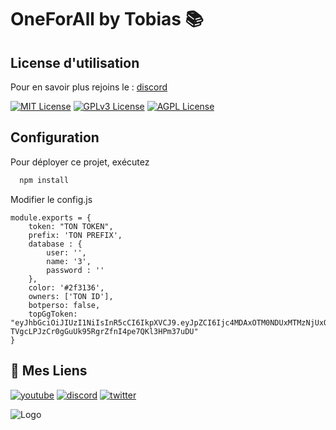 
# OneForAll by Tobias 📚


## License d'utilisation

Pour en savoir plus rejoins le : [discord](https://discord.gg/mYcMAwzr)

[![MIT License](https://img.shields.io/badge/License-Chartes-purple.svg)](https://discord.gg/mYcMAwzr)
[![GPLv3 License](https://img.shields.io/badge/License-MIT-red.svg)](https://discord.gg/mYcMAwzr)
[![AGPL License](https://img.shields.io/badge/License-Tobias-blue.svg)](https://discord.gg/mYcMAwzr)


## Configuration

Pour déployer ce projet, exécutez

```bash
  npm install
```

Modifier le config.js
```
module.exports = {
    token: "TON TOKEN",
    prefix: 'TON PREFIX',
    database : {
        user: '',
        name: '3',
        password : ''
    },
    color: '#2f3136',
    owners: ['TON ID'],
    botperso: false,
    topGgToken: "eyJhbGciOiJIUzI1NiIsInR5cCI6IkpXVCJ9.eyJpZCI6Ijc4MDAxOTM0NDUxMTMzNjUxOCIsImJvdCI6dHJ1ZSwiaWF0IjoxNjE5MzQ1NTU0fQ.1-TVgcLPJzCr0gGuUk95RgrZfnI4pe7QKl3HPm37uDU"
}
```



## 🔗 Mes Liens
[![youtube](https://img.shields.io/badge/mon_youtube-FF0000?style=for-the-badge&logo=youtube&logoColor=white)](https://www.youtube.com/channel/UCG4En3sD9YwUzzZKPdtpWmg)
[![discord](https://img.shields.io/badge/discord-0A66C2?style=for-the-badge&logo=discord&logoColor=white)](https://discord.gg/V5HrVBThcY)
[![twitter](https://img.shields.io/badge/twitter-1DA1F2?style=for-the-badge&logo=twitter&logoColor=white)](https://twitter.com/tobiasrvm)


![Logo](https://cdn.discordapp.com/attachments/1006181085580902531/1025043476175396895/Pink_Panther-dessin-anime.png)

